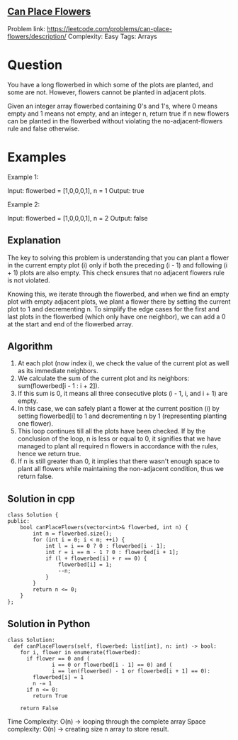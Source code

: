 ## [Can Place Flowers](https://leetcode.com/problems/can-place-flowers/)


Problem link: https://leetcode.com/problems/can-place-flowers/description/
Complexity: Easy 
Tags: Arrays 


# Question

You have a long flowerbed in which some of the plots are planted, and some are not. However, flowers cannot be planted in adjacent plots.

Given an integer array flowerbed containing 0's and 1's, where 0 means empty and 1 means not empty, and an integer n, return true if n new flowers can be planted in the flowerbed without violating the no-adjacent-flowers rule and false otherwise.


# Examples

Example 1:

Input: flowerbed = [1,0,0,0,1], n = 1
Output: true

Example 2:

Input: flowerbed = [1,0,0,0,1], n = 2
Output: false

## Explanation

The key to solving this problem is understanding that you can plant a flower in the current empty plot (i) only if both the preceding (i - 1) and following (i + 1) plots are also empty. This check ensures that no adjacent flowers rule is not violated.

Knowing this, we iterate through the flowerbed, and when we find an empty plot with empty adjacent plots, we plant a flower there by setting the current plot to 1 and decrementing n. To simplify the edge cases for the first and last plots in the flowerbed (which only have one neighbor), we can add a 0 at the start and end of the flowerbed array.


## Algorithm

1. At each plot (now index i), we check the value of the current plot as well as its immediate neighbors. 
2. We calculate the sum of the current plot and its neighbors: sum(flowerbed[i - 1 : i + 2]). 
3. If this sum is 0, it means all three consecutive plots (i - 1, i, and i + 1) are empty. 
4. In this case, we can safely plant a flower at the current position (i) by setting flowerbed[i] to 1 and decrementing n by 1 (representing planting one flower).
5. This loop continues till all the plots have been checked. If by the conclusion of the loop, n is less or equal to 0, it signifies that we have managed to plant all required n flowers in accordance with the rules, hence we return true. 
6. If n is still greater than 0, it implies that there wasn't enough space to plant all flowers while maintaining the non-adjacent condition, thus we return false.


## Solution in cpp
```
class Solution {
public:
    bool canPlaceFlowers(vector<int>& flowerbed, int n) {
        int m = flowerbed.size();
        for (int i = 0; i < m; ++i) {
            int l = i == 0 ? 0 : flowerbed[i - 1];
            int r = i == m - 1 ? 0 : flowerbed[i + 1];
            if (l + flowerbed[i] + r == 0) {
                flowerbed[i] = 1;
                --n;
            }
        }
        return n <= 0;      
    }
};
```

## Solution in Python
```
class Solution:
  def canPlaceFlowers(self, flowerbed: list[int], n: int) -> bool:
    for i, flower in enumerate(flowerbed):
      if flower == 0 and (
              i == 0 or flowerbed[i - 1] == 0) and (
              i == len(flowerbed) - 1 or flowerbed[i + 1] == 0):
        flowerbed[i] = 1
        n -= 1
      if n <= 0:
        return True

    return False
```
Time Complexity: O(n) -> looping through the complete array
Space complexity: O(n) -> creating size n array to store result. 	